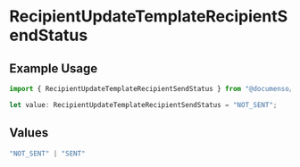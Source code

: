 # RecipientUpdateTemplateRecipientSendStatus

## Example Usage

```typescript
import { RecipientUpdateTemplateRecipientSendStatus } from "@documenso/sdk-typescript/models/operations";

let value: RecipientUpdateTemplateRecipientSendStatus = "NOT_SENT";
```

## Values

```typescript
"NOT_SENT" | "SENT"
```
